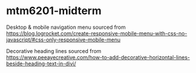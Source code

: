 # mtm6201-midterm
Desktop & mobile navigation menu sourced from https://blog.logrocket.com/create-responsive-mobile-menu-with-css-no-javascript/#css-only-responsive-mobile-menu

Decorative heading lines sourced from https://www.peeayecreative.com/how-to-add-decorative-horizontal-lines-beside-heading-text-in-divi/

